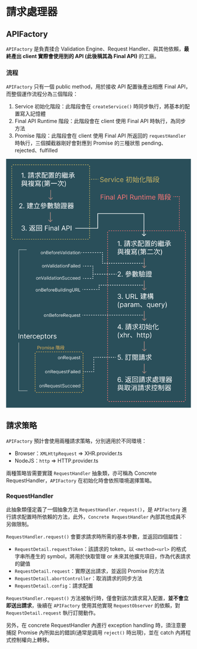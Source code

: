 # 請求處理器

## APIFactory

`APIFactory` 是負責揉合 Validation Engine、Request Handler、與其他依賴，**最終產出 client 實際會使用到的 API (此後稱其為 Final API)** 的工廠。

### 流程

`APIFactory` 只有一個 public method，用於接收 API 配置後產出相應 Final API，而整個運作流程分為三個階段：

1. Service 初始化階段：此階段會在 `createService()` 時同步執行，將基本的配置寫入記憶體
2. Final API Runtime 階段：此階段會在 client 使用 Final API 時執行，為同步方法
3. Promise 階段：此階段會在 client 使用 Final API 所返回的 `requestHandler` 時執行，三個攔截器剛好會對應到 Promise 的三種狀態 pending、rejected、fulfilled

![reqest flow](../img/request-flow.png)

## 請求策略

`APIFactory` 預計會使用兩種請求策略，分別適用於不同環境：

- Browser：`XMLHttpRequest` => XHR.provider.ts
- NodeJS：`http` => HTTP.provider.ts

兩種策略皆需要實踐 `RequestHandler` 抽象類，亦可稱為 Concrete RequestHandler，`APIFactory` 在初始化時會依照環境選擇策略。

### RequestHandler

此抽象類僅定義了一個抽象方法 `RequestHandler.request()`，是 `APIFactory` 進行請求配置時所依賴的方法，此外，`Concrete RequestHandler` 內部其他成員不另做限制。

`RequestHandler.request()` 會要求請求時所需的基本參數，並返回四個屬性：

- `RequestDetail.requestToken`：該請求的 token，以 `<method><url>` 的格式字串所產生的 symbol，將用於快取管理 or 未來其他擴充項目，作為代表請求的鍵值
- `RequestDetail.request`：實際送出請求，並返回 Promise 的方法
- `RequestDetail.abortController`：取消請求的同步方法
- `RequestDetail.config`：請求配置

`RequestHandler.request()` 方法被執行時，僅會對該次請求寫入配置，**並不會立即送出請求**，後續在 `APIFactory` 使用其他實現 `RequestObserver` 的依賴，對 `RequestDetail.request` 執行訂閱動作。

另外，在 concrete RequestHandler 內進行 exception handling 時，須注意要捕捉 Promise 內所拋出的錯誤(通常是調用 `reject()` 時出現)，並在 catch 內將程式控制權向上轉移。

